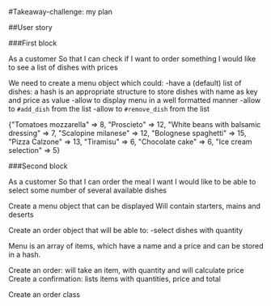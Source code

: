 #Takeaway-challenge: my plan

##User story

###First block

As a customer
So that I can check if I want to order something
I would like to see a list of dishes with prices

We need to create a menu object which could:
-have a (default) list of dishes: a hash is an appropriate structure to store dishes with name as key and price as value
-allow to display menu in a well formatted manner
-allow to `#add_dish` from the list
-allow to `#remove_dish` from the list

{"Tomatoes mozzarella" => 8,
            "Proscieto" => 12,
            "White beans with balsamic dressing" => 7,
            "Scalopine milanese" => 12,
            "Bolognese spaghetti" => 15,
            "Pizza Calzone" => 13,
            "Tiramisu" => 6,
            "Chocolate cake" => 6,
            "Ice cream selection" => 5}

###Second block

As a customer
So that I can order the meal I want
I would like to be able to select some number of several available dishes





Create a menu object that can be displayed
Will contain starters, mains and deserts

Create an order object that will be able to:
-select dishes with quantity


Menu is an array of items, which have a name and a price and can be stored in a hash.




Create an order: will take an item, with quantity and will calculate price
Create a confirmation: lists items with quantities, price and total


Create an order class
